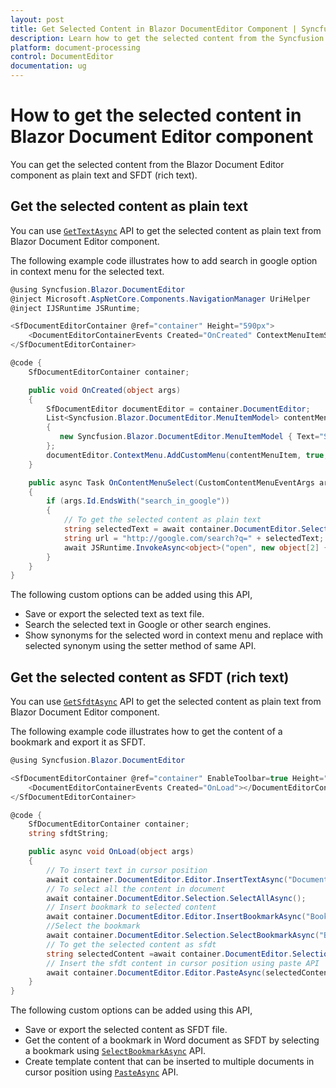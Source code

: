 ```yaml
---
layout: post
title: Get Selected Content in Blazor DocumentEditor Component | Syncfusion
description: Learn how to get the selected content from the Syncfusion Blazor DocumentEditor component as plain text or SFDT (rich text) and much more.
platform: document-processing
control: DocumentEditor
documentation: ug
---
```


# How to get the selected content in Blazor Document Editor component

You can get the selected content from the Blazor Document Editor component as plain text and SFDT (rich text).

## Get the selected content as plain text

You can use [`GetTextAsync`](https://help.syncfusion.com/cr/blazor/Syncfusion.Blazor.DocumentEditor.SelectionModule.html#Syncfusion_Blazor_DocumentEditor_SelectionModule_GetTextAsync) API to get the selected content as plain text from Blazor Document Editor component.

The following example code illustrates how to add search in google option in context menu for the selected text.

```csharp
@using Syncfusion.Blazor.DocumentEditor
@inject Microsoft.AspNetCore.Components.NavigationManager UriHelper
@inject IJSRuntime JSRuntime;

<SfDocumentEditorContainer @ref="container" Height="590px">
    <DocumentEditorContainerEvents Created="OnCreated" ContextMenuItemSelected="OnContentMenuSelect"></DocumentEditorContainerEvents>
</SfDocumentEditorContainer>

@code {
    SfDocumentEditorContainer container;

    public void OnCreated(object args)
    {
        SfDocumentEditor documentEditor = container.DocumentEditor;
        List<Syncfusion.Blazor.DocumentEditor.MenuItemModel> contentMenuItem = new List<Syncfusion.Blazor.DocumentEditor.MenuItemModel>
        {
           new Syncfusion.Blazor.DocumentEditor.MenuItemModel { Text="Search In Google", Id= "search_in_google", IconCss="e-icons e-de-ctnr-find" }
        };
        documentEditor.ContextMenu.AddCustomMenu(contentMenuItem, true, false);
    }

    public async Task OnContentMenuSelect(CustomContentMenuEventArgs args)
    {
        if (args.Id.EndsWith("search_in_google"))
        {
            // To get the selected content as plain text
            string selectedText = await container.DocumentEditor.Selection.GetTextAsync();
            string url = "http://google.com/search?q=" + selectedText;
            await JSRuntime.InvokeAsync<object>("open", new object[2] { url, "_blank" });
        }
    }
}
```

The following custom options can be added using this API,

* Save or export the selected text as text file.
* Search the selected text in Google or other search engines.
* Show synonyms for the selected word in context menu and replace with selected synonym using the setter method of same API.

## Get the selected content as SFDT (rich text)

You can use [`GetSfdtAsync`](https://help.syncfusion.com/cr/blazor/Syncfusion.Blazor.DocumentEditor.SelectionModule.html#Syncfusion_Blazor_DocumentEditor_SelectionModule_GetSfdtAsync) API to get the selected content as plain text from Blazor Document Editor component.

The following example code illustrates how to get the content of a bookmark and export it as SFDT.

```csharp
@using Syncfusion.Blazor.DocumentEditor

<SfDocumentEditorContainer @ref="container" EnableToolbar=true Height="590px">
    <DocumentEditorContainerEvents Created="OnLoad"></DocumentEditorContainerEvents>
</SfDocumentEditorContainer>

@code {
    SfDocumentEditorContainer container;
    string sfdtString;

    public async void OnLoad(object args)
    {
        // To insert text in cursor position
        await container.DocumentEditor.Editor.InsertTextAsync("Document editor");
        // To select all the content in document
        await container.DocumentEditor.Selection.SelectAllAsync();
        // Insert bookmark to selected content
        await container.DocumentEditor.Editor.InsertBookmarkAsync("Bookmark1");
        //Select the bookmark
        await container.DocumentEditor.Selection.SelectBookmarkAsync("Bookmark1");
        // To get the selected content as sfdt
        string selectedContent =await container.DocumentEditor.Selection.GetSfdtAsync();
        // Insert the sfdt content in cursor position using paste API
        await container.DocumentEditor.Editor.PasteAsync(selectedContent);
    }
}
```

The following custom options can be added using this API,

* Save or export the selected content as SFDT file.
* Get the content of a bookmark in Word document as SFDT by selecting a bookmark using [`SelectBookmarkAsync`](https://help.syncfusion.com/cr/blazor/Syncfusion.Blazor.DocumentEditor.SelectionModule.html#Syncfusion_Blazor_DocumentEditor_SelectionModule_SelectBookmarkAsync_System_String_) API.
* Create template content that can be inserted to multiple documents in cursor position using [`PasteAsync`](https://help.syncfusion.com/cr/blazor/Syncfusion.Blazor.DocumentEditor.EditorModule.html#Syncfusion_Blazor_DocumentEditor_EditorModule_PasteAsync_System_String_System_Nullable_Syncfusion_Blazor_DocumentEditor_PasteOptions__) API.